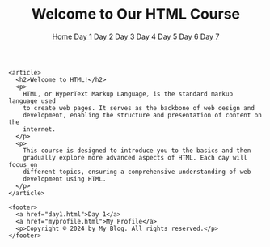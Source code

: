 <!DOCTYPE html>
<html lang="en">
  <head>
    <meta charset="UTF-8" />
    <meta name="viewport" content="width=device-width, initial-scale=1.0" />
    <title>Getting to Know HTML!</title>
  </head>
  <body>
    <header>
      <h1>Welcome to Our HTML Course</h1>
      <nav>
        <a href="mainpage.html">Home</a>
        <a href="day1.html">Day 1</a>
        <a href="day2.html">Day 2</a>
        <a href="day3.html">Day 3</a>
        <a href="day4.html">Day 4</a>
        <a href="day5.html">Day 5</a>
        <a href="day6.html">Day 6</a>
        <a href="day7.html">Day 7</a>
      </nav>
    </header>

    <article>
      <h2>Welcome to HTML!</h2>
      <p>
        HTML, or HyperText Markup Language, is the standard markup language used
        to create web pages. It serves as the backbone of web design and
        development, enabling the structure and presentation of content on the
        internet.
      </p>
      <p>
        This course is designed to introduce you to the basics and then
        gradually explore more advanced aspects of HTML. Each day will focus on
        different topics, ensuring a comprehensive understanding of web
        development using HTML.
      </p>
    </article>

    <footer>
      <a href="day1.html">Day 1</a>
      <a href="myprofile.html">My Profile</a>
      <p>Copyright © 2024 by My Blog. All rights reserved.</p>
    </footer>

  </body>
</html>
